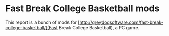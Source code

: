 # Fast Break College Basketball mods


This report is a bunch of mods for [http://greydogsoftware.com/fast-break-college-basketball/](Fast Break College Basketball), a PC game. 
